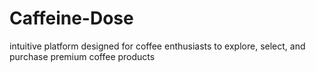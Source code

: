 # Caffeine-Dose
intuitive platform designed for coffee enthusiasts to explore, select, and purchase premium coffee products
